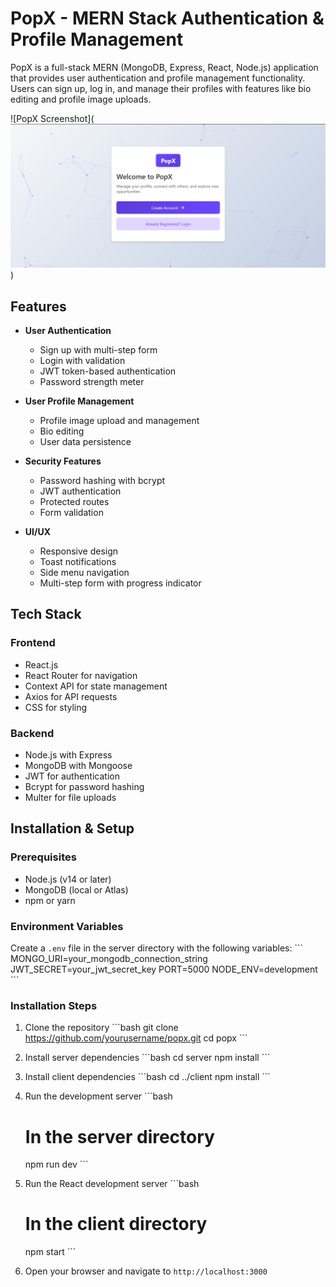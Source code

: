 # PopX - MERN Stack Authentication & Profile Management

PopX is a full-stack MERN (MongoDB, Express, React, Node.js) application that provides user authentication and profile management functionality. Users can sign up, log in, and manage their profiles with features like bio editing and profile image uploads.

![PopX Screenshot](![alt text](image.png))

## Features

- **User Authentication**
  - Sign up with multi-step form
  - Login with validation
  - JWT token-based authentication
  - Password strength meter

- **User Profile Management**
  - Profile image upload and management
  - Bio editing
  - User data persistence

- **Security Features**
  - Password hashing with bcrypt
  - JWT authentication
  - Protected routes
  - Form validation

- **UI/UX**
  - Responsive design
  - Toast notifications
  - Side menu navigation
  - Multi-step form with progress indicator

## Tech Stack

### Frontend
- React.js
- React Router for navigation
- Context API for state management
- Axios for API requests
- CSS for styling

### Backend
- Node.js with Express
- MongoDB with Mongoose
- JWT for authentication
- Bcrypt for password hashing
- Multer for file uploads


## Installation & Setup

### Prerequisites
- Node.js (v14 or later)
- MongoDB (local or Atlas)
- npm or yarn

### Environment Variables
Create a `.env` file in the server directory with the following variables:
\`\`\`
MONGO_URI=your_mongodb_connection_string
JWT_SECRET=your_jwt_secret_key
PORT=5000
NODE_ENV=development
\`\`\`

### Installation Steps

1. Clone the repository
   \`\`\`bash
   git clone https://github.com/yourusername/popx.git
   cd popx
   \`\`\`

2. Install server dependencies
   \`\`\`bash
   cd server
   npm install
   \`\`\`

3. Install client dependencies
   \`\`\`bash
   cd ../client
   npm install
   \`\`\`

4. Run the development server
   \`\`\`bash
   # In the server directory
   npm run dev
   \`\`\`

5. Run the React development server
   \`\`\`bash
   # In the client directory
   npm start
   \`\`\`

6. Open your browser and navigate to `http://localhost:3000`
